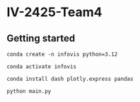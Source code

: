 # IV-2425-Team4



## Getting started
```
conda create -n infovis python=3.12

conda activate infovis

conda install dash plotly.express pandas

python main.py
```
